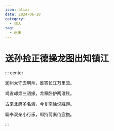 ```yaml
---
icon: alias
date: 2024-06-10
category:
  - 词人
tag:
  - 赵宋
---
```


# 送孙捡正德操龙图出知镇江

<!-- more -->


::: center 

润州太守去明州，谁寄长江万里流。

鸡省却烦三语掾，龙章卧护两淮秋。

古来北府多名酒，今复南徐说胜游。

聊奉双亲小行乐，即持荷橐侍宸旒。

:::